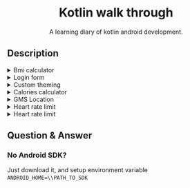 <div align="center">

# Kotlin walk through

A learning diary of kotlin android development.

</div>

## Description

<details>
<summary>Bmi calculator</summary>
<img src="docs/bmi.png">
</details>

<details>
<summary>Login form</summary>
<img src="docs/login.png">
</details>

<details>
<summary>Custom theming</summary>
<img src="docs/theme.png">
</details>

<details>
<summary>Calories calculator</summary>
<img src="docs/calories.png">
</details>

<details>
<summary>GMS Location</summary>
<img src="docs/location.png">
</details>

<details>
<summary>Heart rate limit</summary>
<img src="docs/hrlimit.png">
</details>

<details>
<summary>Heart rate limit</summary>
<img src="docs/todo.png">
</details>

## Question & Answer

### No Android SDK?
Just download it, and setup environment variable `ANDROID_HOME=\\PATH_TO_SDK`
